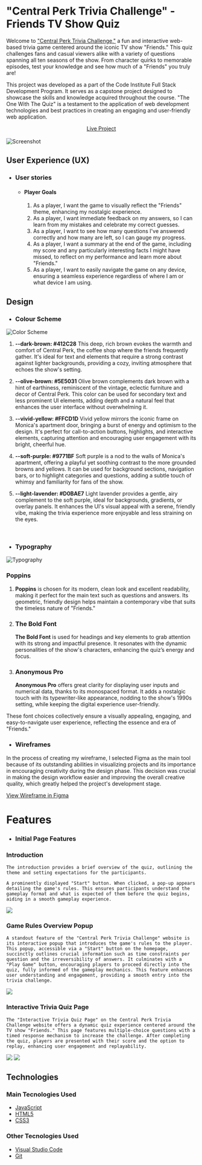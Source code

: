 # "Central Perk Trivia Challenge" - Friends TV Show Quiz

Welcome to <a href="https://camilabandeira.github.io/Central-Perk-Trivia-Challenge/">"Central Perk Trivia Challenge,"</a> a fun and interactive web-based trivia game centered around the iconic TV show "Friends." This quiz challenges fans and casual viewers alike with a variety of questions spanning all ten seasons of the show. From character quirks to memorable episodes, test your knowledge and see how much of a "Friends" you truly are!

This project was developed as a part of the Code Institute Full Stack Development Program. It serves as a capstone project designed to showcase the skills and knowledge acquired throughout the course. "The One With The Quiz" is a testament to the application of web development technologies and best practices in creating an engaging and user-friendly web application.

<div style="text-align:center">
  <a href="https://camilabandeira.github.io/Central-Perk-Trivia-Challenge/">Live Project</a>
</div>

<br />
<img alt="Screenshot" src="https://github.com/camilabandeira/Central-Perk-Trivia-Challenge/assets/118302468/7c3357ce-9b7c-4559-b84b-dfc32d5d0cfe">

## User Experience (UX)

- ### User stories

  - #### Player Goals

    1. As a player, I want the game to visually reflect the "Friends" theme, enhancing my nostalgic experience.
    2. As a player, I want immediate feedback on my answers, so I can learn from my mistakes and celebrate my correct guesses.
    3. As a player, I want to see how many questions I've answered correctly and how many are left, so I can gauge my progress.
    4. As a player, I want a summary at the end of the game, including my score and any particularly interesting facts I might have missed, to reflect on my performance and learn more about "Friends."
    5. As a player, I want to easily navigate the game on any device, ensuring a seamless experience regardless of where I am or what device I am using.

## Design

- ### Colour Scheme

<img src="https://github.com/camilabandeira/Central-Perk-Trivia-Challenge/assets/118302468/aa47fe55-728f-44ff-a2d3-a01001fe2538" alt="Color Scheme">

<br />

1. **--dark-brown: #412C28**
   This deep, rich brown evokes the warmth and comfort of Central Perk, the coffee shop where the friends frequently gather. It's ideal for text and elements that require a strong contrast against lighter backgrounds, providing a cozy, inviting atmosphere that echoes the show's setting.

2. **--olive-brown: #5E5031**
   Olive brown complements dark brown with a hint of earthiness, reminiscent of the vintage, eclectic furniture and decor of Central Perk. This color can be used for secondary text and less prominent UI elements, adding depth and a natural feel that enhances the user interface without overwhelming it.

3. **--vivid-yellow: #FFCD1D**
   Vivid yellow mirrors the iconic frame on Monica's apartment door, bringing a burst of energy and optimism to the design. It's perfect for call-to-action buttons, highlights, and interactive elements, capturing attention and encouraging user engagement with its bright, cheerful hue.

4. **--soft-purple: #9771BF**
   Soft purple is a nod to the walls of Monica's apartment, offering a playful yet soothing contrast to the more grounded browns and yellows. It can be used for background sections, navigation bars, or to highlight categories and questions, adding a subtle touch of whimsy and familiarity for fans of the show.

5. **--light-lavender: #D0BAE7**
   Light lavender provides a gentle, airy complement to the soft purple, ideal for backgrounds, gradients, or overlay panels. It enhances the UI's visual appeal with a serene, friendly vibe, making the trivia experience more enjoyable and less straining on the eyes.

   <br/>

- ### Typography

<img src="https://github.com/camilabandeira/Central-Perk-Trivia-Challenge/assets/118302468/3bb5ef28-5bec-4843-aadd-38a87baf3501" alt="Typography" >

### Poppins

1. **Poppins** is chosen for its modern, clean look and excellent readability, making it perfect for the main text such as questions and answers. Its geometric, friendly design helps maintain a contemporary vibe that suits the timeless nature of "Friends."

2. ### The Bold Font

   **The Bold Font** is used for headings and key elements to grab attention with its strong and impactful presence. It resonates with the dynamic personalities of the show's characters, enhancing the quiz’s energy and focus.

3. ### Anonymous Pro
   **Anonymous Pro** offers great clarity for displaying user inputs and numerical data, thanks to its monospaced format. It adds a nostalgic touch with its typewriter-like appearance, nodding to the show's 1990s setting, while keeping the digital experience user-friendly.

These font choices collectively ensure a visually appealing, engaging, and easy-to-navigate user experience, reflecting the essence and era of "Friends."

- ### Wireframes

In the process of creating my wireframe, I selected Figma as the main tool because of its outstanding abilities in visualizing projects and its importance in encouraging creativity during the design phase. This decision was crucial in making the design workflow easier and improving the overall creative quality, which greatly helped the project's development stage.

[View Wireframe in Figma](https://www.figma.com/file/AnOt137bBu9sDInGKjw9Pp/Untitled?type=design&node-id=64%3A5&mode=design&t=mlr6Ul4oUwgStSiT-1)

# Features

- ### Initial Page Features

### Introduction

    The introduction provides a brief overview of the quiz, outlining the theme and setting expectations for the participants.

    A prominently displayed "Start" button. When clicked, a pop-up appears detailing the game's rules. This ensures participants understand the gameplay format and what is expected of them before the quiz begins, aiding in a smooth gameplay experience.

<img src="https://github.com/camilabandeira/Central-Perk-Trivia-Challenge/assets/118302468/69290b4b-5003-4c62-9876-65ceed875a0e">

### Game Rules Overview Popup

    A standout feature of the "Central Perk Trivia Challenge" website is its interactive popup that introduces the game's rules to the player. This popup, accessible via a "Start" button on the homepage, succinctly outlines crucial information such as time constraints per question and the irreversibility of answers. It culminates with a "Play Game" button, encouraging players to proceed directly into the quiz, fully informed of the gameplay mechanics. This feature enhances user understanding and engagement, providing a smooth entry into the trivia challenge.

<img src="https://github.com/camilabandeira/Central-Perk-Trivia-Challenge/assets/118302468/4855c1ba-f6cc-4392-95af-6588c225fa3d">

### Interactive Trivia Quiz Page

    The "Interactive Trivia Quiz Page" on the Central Perk Trivia Challenge website offers a dynamic quiz experience centered around the TV show "Friends." This page features multiple-choice questions with a timed response mechanism to increase the challenge. After completing the quiz, players are presented with their score and the option to replay, enhancing user engagement and replayability.

<img src="https://github.com/camilabandeira/Central-Perk-Trivia-Challenge/assets/118302468/cb025c9f-827c-46ff-b839-3e8739b2c021">

<img src="https://github.com/camilabandeira/Central-Perk-Trivia-Challenge/assets/118302468/4a818efc-0242-4d52-a498-40f2b74d703a">

## Technologies

### Main Tecnologies Used

- [JavaScript](https://en.wikipedia.org/wiki/JavaScript)
- [HTML5](https://en.wikipedia.org/wiki/HTML5)
- [CSS3](https://en.wikipedia.org/wiki/Cascading_Style_Sheets)

### Other Tecnologies Used

- [Visual Studio Code](https://code.visualstudio.com/)
- [Git](https://git-scm.com/)
